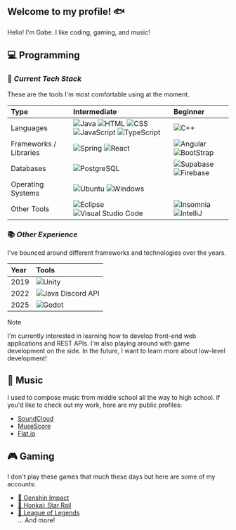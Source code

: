 ## Welcome to my profile! 🐟
Hello! I'm Gabe. I like coding, gaming, and music!

## 💻 Programming
### 🚀 _Current Tech Stack_
These are the tools I'm most comfortable using at the moment.

| Type | Intermediate | Beginner |
| :--- | :---------- | :------- |
| Languages | ![Java][JAVA]  ![HTML][HTML] ![CSS][CSS] ![JavaScript][JS] ![TypeScript][TS] | ![C++][CPP] |
| Frameworks / Libraries | ![Spring][SB] ![React][REACT] | ![Angular][NG] ![BootStrap][BS] |
| Databases | ![PostgreSQL][PSQL] | ![Supabase][SUPA] ![Firebase][FB] |
| Operating Systems | ![Ubuntu][UB] ![Windows][WIN] | |
| Other Tools | ![Eclipse][ECL] ![Visual Studio Code][VSC] | ![Insomnia][INS] ![IntelliJ][IDEA] |

### 📚 _Other Experience_
I've bounced around different frameworks and technologies over the years.

| Year | Tools |
| :--- | :---- |
| 2019 | ![Unity][UNITY] |
| 2022 | ![Java Discord API][JDA] |
| 2025 | ![Godot][GD] |

> [!NOTE]
> I'm currently interested in learning how to develop front-end web applications and REST APIs.
> I'm also playing around with game development on the side.
> In the future, I want to learn more about low-level development!

## 🎵 Music
I used to compose music from middle school all the way to high school. If you'd like to check out my work, here are my public profiles:
- [SoundCloud](https://soundcloud.com/koi_fish_no_yokan)
- [MuseScore](https://musescore.com/user/29746188)
- [Flat.io](https://flat.io/@koi_fish_no_yokan)

## 🎮 Gaming
I don't play these games that much these days but here are some of my accounts:
- [🌟 Genshin Impact](https://akasha.cv/profile/644180410)
- [🚂 Honkai: Star Rail](https://enka.network/hsr/601380216/)
- [🔵 League of Legends](https://www.op.gg/summoners/na/Koi%20Fish-0424)  
... And more!

[JAVA]: https://img.shields.io/badge/Java-%23ED8B00.svg?logo=openjdk&logoColor=white
[CPP]: https://img.shields.io/badge/C++-%2300599C.svg?logo=c%2B%2B&logoColor=white
[TS]: https://img.shields.io/badge/TypeScript-3178C6?logo=typescript&logoColor=fff
[JS]: https://img.shields.io/badge/JavaScript-F7DF1E?logo=javascript&logoColor=000
[HTML]: https://img.shields.io/badge/HTML-%23E34F26.svg?logo=html5&logoColor=white
[CSS]: https://img.shields.io/badge/CSS-639?logo=css&logoColor=fff
[NG]: https://img.shields.io/badge/Angular-%23DD0031.svg?logo=angular&logoColor=white
[BS]: https://img.shields.io/badge/Bootstrap-7952B3?logo=bootstrap&logoColor=fff
[SB]: https://img.shields.io/badge/Spring%20Boot-6DB33F?logo=springboot&logoColor=fff
[UB]: https://img.shields.io/badge/Ubuntu-E95420?logo=ubuntu&logoColor=white
[WIN]: https://custom-icon-badges.demolab.com/badge/Windows-0078D6?logo=windows11&logoColor=white
[PSQL]: https://img.shields.io/badge/Postgres-%23316192.svg?logo=postgresql&logoColor=white
[FB]: https://img.shields.io/badge/Firebase-039BE5?logo=Firebase&logoColor=white
[REACT]: https://img.shields.io/badge/React-%2320232a.svg?logo=react&logoColor=%2361DAFB
[SUPA]: https://img.shields.io/badge/Supabase-3FCF8E?logo=supabase&logoColor=fff
[INS]: https://img.shields.io/badge/Insomnia-4000BF?logo=insomnia&logoColor=white
[VSC]: https://custom-icon-badges.demolab.com/badge/VSCode-0078d7.svg?logo=vsc&logoColor=white
[ECL]: https://img.shields.io/badge/Eclipse-FE7A16.svg?logo=Eclipse&logoColor=white
[IDEA]: https://img.shields.io/badge/IntelliJIDEA-000000.svg?logo=intellij-idea&logoColor=white

[UNITY]: https://img.shields.io/badge/Unity-%23000000.svg?logo=unity&logoColor=white
[JDA]: https://img.shields.io/badge/Java%20Discord%20API-%235865F2.svg?&logo=discord&logoColor=white
[GD]: https://img.shields.io/badge/Godot-%23FFFFFF.svg?logo=godot-engine
